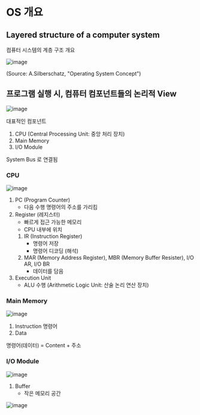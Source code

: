 # OS 개요

## Layered structure of a computer system 
컴퓨터 시스템의 계층 구조 개요

![image](https://user-images.githubusercontent.com/31977543/98387343-a034de00-2094-11eb-84d5-14abd2323e11.png)


(Source: A.Silberschatz, "Operating System Concept")

## 프로그램 실행 시, 컴퓨터 컴포넌트들의 논리적 View

![image](https://user-images.githubusercontent.com/31977543/98388296-edfe1600-2095-11eb-8a68-2dd80f08d114.png)

대표적인 컴포넌트
1. CPU (Central Processing Unit: 중앙 처리 장치)
2. Main Memory 
3. I/O Module

System Bus 로 연결됨

### CPU
![image](https://user-images.githubusercontent.com/31977543/98388852-9ca25680-2096-11eb-81f6-99f14545f16c.png)

1. PC (Program Counter) 
    - 다음 수행 명령어의 주소를 가리킴 
1. Register (레지스터)
    - 빠르게 접근 가능한 메모리
    - CPU 내부에 위치
    1. IR (Instruction Register) 
        - 명령어 저장
        - 명령어 디코딩 (해석)
    2. MAR (Memory Address Register), MBR (Memory Buffer Resister), I/O AR, I/O BR
        - 데이터를 담음
1. Execution Unit
    - ALU 수행 (Arithmetic Logic Unit: 산술 논리 연산 장치) 
   
### Main Memory
![image](https://user-images.githubusercontent.com/31977543/98389902-05d69980-2098-11eb-98d2-bc3062a73d69.png)

1. Instruction 명령어
1. Data 

명령어(데이터) = Content + 주소

### I/O Module
![image](https://user-images.githubusercontent.com/31977543/98390087-46361780-2098-11eb-9225-81b4d5db8ba7.png)
1. Buffer 
    - 작은 메모리 공간
    
![image](https://user-images.githubusercontent.com/31977543/98390261-77aee300-2098-11eb-8a0b-cb866c31afdc.png)

    
    
 